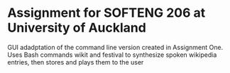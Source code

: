 # Assignment for SOFTENG 206 at University of Auckland
GUI adadptation of the command line version created in Assignment One.
Uses Bash commands wikit and festival to synthesize spoken wikipedia entries, then stores and plays them to the user 
